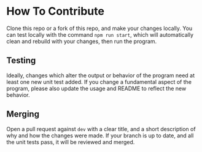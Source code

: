 # How To Contribute
Clone this repo or a fork of this repo, and make your changes locally. You can test locally with the command `npm run start`, which will automatically clean and rebuild with your changes, then run the program. 

## Testing
Ideally, changes which alter the output or behavior of the program need at least one new unit test added. If you change a fundamental aspect of the program, please also update the usage and README to reflect the new behavior.

## Merging
Open a pull request against `dev` with a clear title, and a short description of why and how the changes were made. If your branch is up to date, and all the unit tests pass, it will be reviewed and merged.
